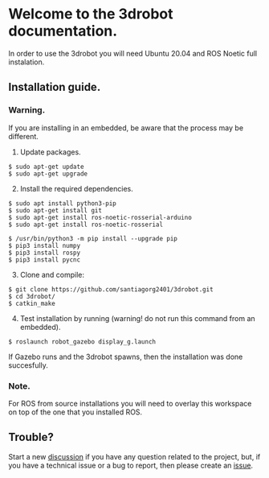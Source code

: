 # Welcome to the 3drobot documentation.
In order to use the 3drobot you will need Ubuntu 20.04 and ROS Noetic full instalation.

## Installation guide.
### Warning.
If you are installing in an embedded, be aware that the process may be different.

1. Update packages.
```console
$ sudo apt-get update
$ sudo apt-get upgrade
```
2. Install the required dependencies.
```console
$ sudo apt install python3-pip
$ sudo apt-get install git
$ sudo apt-get install ros-noetic-rosserial-arduino
$ sudo apt-get install ros-noetic-rosserial

$ /usr/bin/python3 -m pip install --upgrade pip
$ pip3 install numpy
$ pip3 install rospy
$ pip3 install pycnc
```

3. Clone and compile:
```console
$ git clone https://github.com/santiagorg2401/3drobot.git
$ cd 3drobot/
$ catkin_make
```

4. Test installation by running (warning! do not run this command from an embedded).
```console
$ roslaunch robot_gazebo display_g.launch
```

If Gazebo runs and the 3drobot spawns, then the installation was done succesfully.

### Note.
For ROS from source installations you will need to overlay this workspace on top of the one that you installed ROS.

## Trouble?
Start a new [discussion](https://github.com/santiagorg2401/3drobot/discussions) if you have any question related to the project, but, if you have a technical issue or a bug to report, then please create an [issue](https://github.com/santiagorg2401/3drobot/issues).